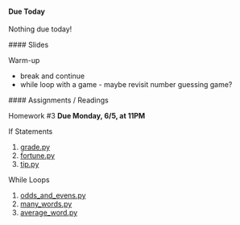 <article class="due" markdown="block">

#### Due Today

Nothing due today!

</article>

<article class="slides" markdown="block">
#### Slides


Warm-up

* break and continue
* while loop with a game - maybe revisit number guessing game?

</article>

<article class="assignments" markdown="block">
#### Assignments / Readings		


Homework #3 __Due Monday, 6/5, at 11PM__ 


If Statements

1. [grade.py](homework/hw03/grade.py)
2. [fortune.py](homework/hw03/fortune.py)
3. [tip.py](homework/hw03/tip.py)

While Loops

1. [odds_and_evens.py](homework/hw04/odds_and_evens.py)
2. [many_words.py](homework/hw04/many_words.py)
3. [average_word.py](homework/hw04/average_word.py)

<!--
Readings

* Read {{ site.bookq }} - Chapter 1

Assignments 

1. [questions.py](homework/hw01/questions.py) - 9 points
-->
</article>
<!--
<a name="class8"></a>

###Slides
* [About Class #8](classes/08/meta.html)
* [While Loops - Review](classes/08/while-revisited.html)
* [For Loops](classes/08/for.html)

### Readings 
__{{ site.bookq }}__

* Chapter 4 on while loops
* Chapter 4 on for loops

__{{ site.bookt }}__

* [{{ site.bookt }}](http://openbookproject.net/thinkcs/python/english3e/iteration.html) - Chapter 7, Iteration, Sections 7.1 through 7.8, but skipping 7.2 

### Vocabulary
See [the glossary](http://openbookproject.net/thinkcs/python/english3e/iteration.html#glossary) in {{ site.bookt }}, Chapter 7.

<a name="homework4"></a>

### Homework #4

__THERE IS NO GRACE PERIOD FOR THIS HOMEWORK; SUBMIT BEFORE DUE DATE__

Note:

* the due date is on __Friday__, the __27th__, and the time is __7PM__
* see the slides on [For Loops](classes/08/for.html) 

* Due __February 27th__, at 7PM, __NO GRACE PERIOD__
* Submit all files via __NYU Classes__
* [Contact me](index.html#contact-info) if you're having trouble submitting your homework

1. [questions_ch_4.py](homework/hw04/questions_ch_4.py)
2. [forwards_backwards.py](homework/hw04/forwards_backwards.py)
3. [exclaim_num.py](homework/hw04/exclaim_num.py)
4. [guess.py](homework/hw04/guess.py)
5. [dice.py](homework/hw04/dice.py)
6. [average_word.py](homework/hw04/average_word.py)
-->

